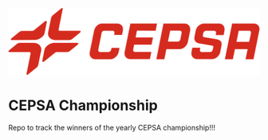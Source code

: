 ![CEPSA](assets/512px-Cepsa.svg.png)
# CEPSA Championship
Repo to track the winners of the yearly CEPSA championship!!! 
